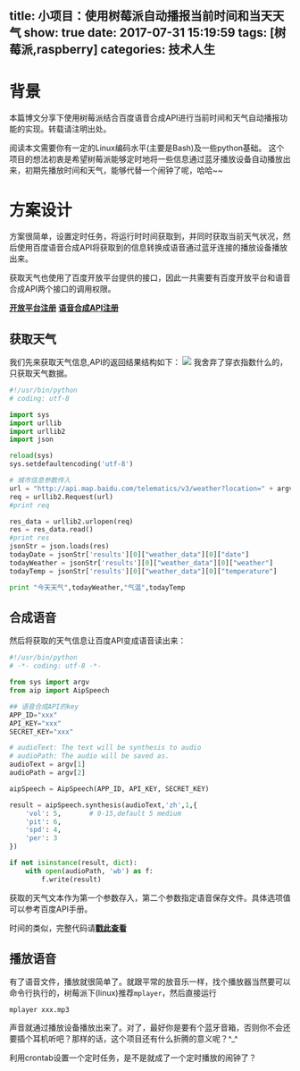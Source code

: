 title: 小项目：使用树莓派自动播报当前时间和当天天气
show: true
date: 2017-07-31 15:19:59
tags: [树莓派,raspberry]
categories: 技术人生
---

# 背景
本篇博文分享下使用树莓派结合百度语音合成API进行当前时间和天气自动播报功能的实现。转载请注明出处。

阅读本文需要你有一定的Linux编码水平(主要是Bash)及一些python基础。
这个项目的想法初衷是希望树莓派能够定时地将一些信息通过蓝牙播放设备自动播放出来，初期先播放时间和天气，能够代替一个闹钟了呢，哈哈~~

# 方案设计
方案很简单，设置定时任务，将运行时时间获取到，并同时获取当前天气状况，然后使用百度语音合成API将获取到的信息转换成语音通过蓝牙连接的播放设备播放出来。

获取天气也使用了百度开放平台提供的接口，因此一共需要有百度开放平台和语音合成API两个接口的调用权限。

[**开放平台注册**](http://lbsyun.baidu.com/index.php?title=webapi)
[**语音合成API注册**](http://yuyin.baidu.com/sdk)

## 获取天气
我们先来获取天气信息,API的返回结果结构如下：
![](http://wx1.sinaimg.cn/mw690/62d95157gy1fi344u1xbqj20nc0ewac8.jpg)
我舍弃了穿衣指数什么的，只获取天气数据。

<!--more-->

```py
#!/usr/bin/python
# coding: utf-8

import sys
import urllib
import urllib2
import json

reload(sys)
sys.setdefaultencoding('utf-8')

# 城市信息参数传入
url = "http://api.map.baidu.com/telematics/v3/weather?location=" + argv[1] + "&output=json&ak=开放平台的API key"
req = urllib2.Request(url)
#print req

res_data = urllib2.urlopen(req)
res = res_data.read()
#print res
jsonStr = json.loads(res)
todayDate = jsonStr['results'][0]["weather_data"][0]["date"]
todayWeather = jsonStr['results'][0]["weather_data"][0]["weather"]
todayTemp = jsonStr['results'][0]["weather_data"][0]["temperature"]

print "今天天气",todayWeather,"气温",todayTemp
```

## 合成语音
然后将获取的天气信息让百度API变成语音读出来：
```py
#!/usr/bin/python
# -*- coding: utf-8 -*-

from sys import argv
from aip import AipSpeech

## 语音合成API的key
APP_ID="xxx"
API_KEY="xxx"
SECRET_KEY="xxx"

# audioText: The text will be synthesis to audio
# audioPath: The audio will be saved as.
audioText = argv[1]
audioPath = argv[2]

aipSpeech = AipSpeech(APP_ID, API_KEY, SECRET_KEY)

result = aipSpeech.synthesis(audioText,'zh',1,{
    'vol': 5,       # 0-15,default 5 medium
    'pit': 6,
    'spd': 4,
    'per': 3
})

if not isinstance(result, dict):
    with open(audioPath, 'wb') as f:
        f.write(result)
```
获取的天气文本作为第一个参数存入，第二个参数指定语音保存文件。具体选项值可以参考百度API手册。

时间的类似，完整代码请[**戳此查看**](https://github.com/zhangjh/raspberry_autoPlay/tree/master)

## 播放语音
有了语音文件，播放就很简单了。就跟平常的放音乐一样，找个播放器当然要可以命令行执行的，树莓派下(linux)推荐`mplayer`，然后直接运行
```
mplayer xxx.mp3
```
声音就通过播放设备播放出来了。对了，最好你是要有个蓝牙音箱，否则你不会还要插个耳机听吧？那样的话，这个项目还有什么折腾的意义呢？^_^


利用crontab设置一个定时任务，是不是就成了一个定时播放的闹钟了？
